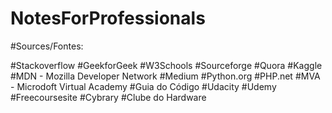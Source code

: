 # NotesForProfessionals

#Sources/Fontes: 

#Stackoverflow
#GeekforGeek
#W3Schools
#Sourceforge
#Quora
#Kaggle
#MDN - Mozilla Developer Network
#Medium
#Python.org
#PHP.net
#MVA - Microdoft Virtual Academy
#Guia do Código
#Udacity
#Udemy
#Freecoursesite
#Cybrary
#Clube do Hardware
